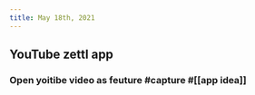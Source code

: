 ```yaml
---
title: May 18th, 2021
---
```


## YouTube zettl app
### Open yoitibe video as feuture #capture #[[app idea]]
####
